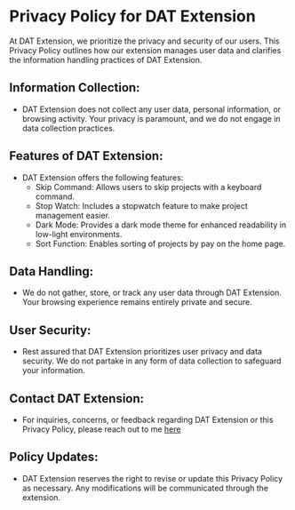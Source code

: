 # Privacy Policy for DAT Extension

At DAT Extension, we prioritize the privacy and security of our users. This Privacy Policy outlines how our extension manages user data and clarifies the information handling practices of DAT Extension.

## Information Collection:

- DAT Extension does not collect any user data, personal information, or browsing activity. Your privacy is paramount, and we do not engage in data collection practices.

## Features of DAT Extension:

- DAT Extension offers the following features:
  - Skip Command: Allows users to skip projects with a keyboard command.
  - Stop Watch: Includes a stopwatch feature to make project management easier.
  - Dark Mode: Provides a dark mode theme for enhanced readability in low-light environments.
  - Sort Function: Enables sorting of projects by pay on the home page. 

## Data Handling:

- We do not gather, store, or track any user data through DAT Extension. Your browsing experience remains entirely private and secure.

## User Security:

- Rest assured that DAT Extension prioritizes user privacy and data security. We do not partake in any form of data collection to safeguard your information.

## Contact DAT Extension:

- For inquiries, concerns, or feedback regarding DAT Extension or this Privacy Policy, please reach out to me  [here](mailto:johndavidtettis@gmail.com)
## Policy Updates:

- DAT Extension reserves the right to revise or update this Privacy Policy as necessary. Any modifications will be communicated through the extension.
